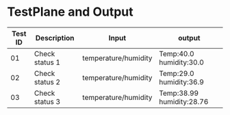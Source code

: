 # TestPlane and Output


| Test ID | Description | Input |  output | 
| --- | --- | --- | --- | 
| 01 | Check  status 1 | temperature/humidity | Temp:40.0  humidity:30.0|
| 02 | Check  status 2 | temperature/humidity | Temp:29.0  humidity:36.9 | 
| 03 | Check  status 3 | temperature/humidity | Temp:38.99 humidity:28.76 |
